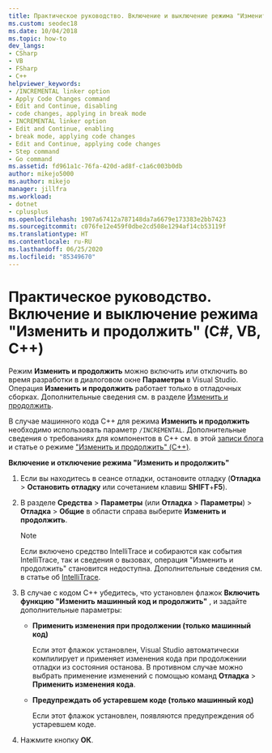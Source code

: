 ```yaml
---
title: Практическое руководство. Включение и выключение режима "Изменить и продолжить" | Документация Майкрософт
ms.custom: seodec18
ms.date: 10/04/2018
ms.topic: how-to
dev_langs:
- CSharp
- VB
- FSharp
- C++
helpviewer_keywords:
- /INCREMENTAL linker option
- Apply Code Changes command
- Edit and Continue, disabling
- code changes, applying in break mode
- INCREMENTAL linker option
- Edit and Continue, enabling
- break mode, applying code changes
- Edit and Continue, applying code changes
- Step command
- Go command
ms.assetid: fd961a1c-76fa-420d-ad8f-c1a6c003b0db
author: mikejo5000
ms.author: mikejo
manager: jillfra
ms.workload:
- dotnet
- cplusplus
ms.openlocfilehash: 1907a67412a787148da7a6679e173383e2bb7423
ms.sourcegitcommit: c076fe12e459f0dbe2cd508e1294af14cb53119f
ms.translationtype: HT
ms.contentlocale: ru-RU
ms.lasthandoff: 06/25/2020
ms.locfileid: "85349670"
---
```

# <a name="how-to-enable-and-disable-edit-and-continue-c-vb-c"></a>Практическое руководство. Включение и выключение режима "Изменить и продолжить" (C#, VB, C++)

Режим **Изменить и продолжить** можно включить или отключить во время разработки в диалоговом окне **Параметры** в Visual Studio. Операция **Изменить и продолжить** работает только в отладочных сборках. Дополнительные сведения см. в разделе [Изменить и продолжить](../debugger/edit-and-continue.md).

В случае машинного кода C++ для режима **Изменить и продолжить** необходимо использовать параметр `/INCREMENTAL`. Дополнительные сведения о требованиях для компонентов в C++ см. в этой [записи блога](https://devblogs.microsoft.com/cppblog/c-edit-and-continue-in-visual-studio-2015-update-3/) и статье о режиме ["Изменить и продолжить" (C++)](../debugger/edit-and-continue-visual-cpp.md).

**Включение и отключение режима "Изменить и продолжить"**

1. Если вы находитесь в сеансе отладки, остановите отладку (**Отладка** > **Остановить отладку** или сочетанием клавиш **SHIFT**+**F5**).

1. В разделе **Средства** > **Параметры** (или **Отладка** > **Параметры**) > **Отладка** > **Общие** в области справа выберите **Изменить и продолжить**.

    > [!NOTE]
    > Если включено средство IntelliTrace и собираются как события IntelliTrace, так и сведения о вызовах, операция "Изменить и продолжить" становится недоступна. Дополнительные сведения см. в статье об [IntelliTrace](../debugger/intellitrace.md).

1. В случае с кодом C++ убедитесь, что установлен флажок **Включить функцию "Изменить машинный код и продолжить"** , и задайте дополнительные параметры:
    - **Применить изменения при продолжении (только машинный код)**

      Если этот флажок установлен, Visual Studio автоматически компилирует и применяет изменения кода при продолжении отладки из состояния останова. В противном случае можно выбрать применение изменений с помощью команд **Отладка** > **Применить изменения кода**.

    - **Предупреждать об устаревшем коде (только машинный код)**

      Если этот флажок установлен, появляются предупреждения об устаревшем коде.

1. Нажмите кнопку **ОК**.
